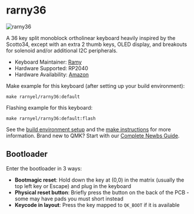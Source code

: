 # rarny36

![rarny36](https://i.imgur.com/MCGv0ZHh.jpeg)

A 36 key split monoblock ortholinear keyboard heavily inspired by the Scotto34, except with an extra 2 thumb keys, OLED display, and breakouts for solenoid and/or additional I2C peripherals.
*   Keyboard Maintainer: [Ramy](https://github.com/rarnyel)
*   Hardware Supported: RP2040
*   Hardware Availability: [Amazon](https://amazon.com)

Make example for this keyboard (after setting up your build environment):

    make rarnyel/rarny36:default

Flashing example for this keyboard:

    make rarnyel/rarny36:default:flash

See the [build environment setup](https://docs.qmk.fm/#/getting_started_build_tools) and the [make instructions](https://docs.qmk.fm/#/getting_started_make_guide) for more information. Brand new to QMK? Start with our [Complete Newbs Guide](https://docs.qmk.fm/#/newbs).

## Bootloader

Enter the bootloader in 3 ways:

* **Bootmagic reset**: Hold down the key at (0,0) in the matrix (usually the top left key or Escape) and plug in the keyboard
* **Physical reset button**: Briefly press the button on the back of the PCB - some may have pads you must short instead
* **Keycode in layout**: Press the key mapped to `QK_BOOT` if it is available